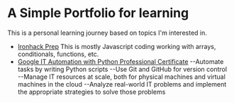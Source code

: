 # A Simple Portfolio for learning
This is a personal learning journey based on topics I'm interested in.

- [Ironhack Prep](https://github.com/mrsdo/MyLearning/tree/master/ironhack)
This is mostly Javascript coding working with arrays, conditionals, functions, etc.
- [Google IT Automation with Python Professional Certificate](https://github.com/mrsdo/MyLearning/tree/google-python)
--Automate tasks by writing Python scripts
--Use Git and GitHub for version control
--Manage IT resources at scale, both for physical machines and virtual machines in the cloud
--Analyze real-world IT problems and implement the appropriate strategies to solve those problems
 
